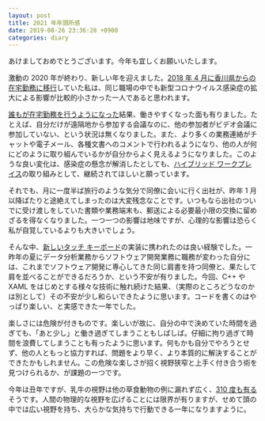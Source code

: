 ```yaml
---
layout: post
title: 2021 年年頭所感
date: 2019-08-26 23:36:28 +0900
categories: diary
---
```



あけましておめでとうございます。今年も宜しくお願いいたします。

激動の 2020 年が終わり、新しい年を迎えました。[2018 年 4 月に香川県からの在宅勤務に移行](https://twitter.com/msdmairitan/status/988301190847840256)していた私は、同じ職場の中でも新型コロナウイルス感染症の拡大による影響が比較的小さかった一人であると思われます。

[誰もが在宅勤務を行うようになった](https://pc.watch.impress.co.jp/docs/topic/feature/1248045.html)結果、働きやすくなった面も有りました。たとえば、自分だけが遠隔地から参加する会議なのに、他の参加者がビデオ会議に参加していない、という状況は無くなりました。また、より多くの業務連絡がチャットや電子メール、各種文書へのコメントで行われるようになり、他の人が何にどのように取り組んでいるかが自分からよく見えるようになりました。このような良い変化は、感染症の懸念が解消したとしても、[ハイブリッド ワークプレイス](https://wired.jp/2020/12/11/hybrid-workforce-tech-companies-future/)の取り組みとして、継続されてほしいと願っています。

それでも、月に一度半ば旅行のような気分で同僚に会いに行く出社が、昨年 1 月以降ぱたりと途絶えてしまったのは大変残念なことです。いつもなら出社のついでに受け渡しをしていた書類や業務端末も、郵送による必要最小限の交換に留めざるを得なくなりました。一つ一つの影響は地味ですが、心理的な影響は恐らく私が自覚しているよりも大きいでしょう。

そんな中、[新しいタッチ キーボード](https://blogs.windows.com/windows-insider/2020/09/02/announcing-windows-10-insider-preview-build-20206/)の実装に携われたのは良い経験でした。一昨年の夏にデータ分析業務からソフトウェア開発業務に職務が変わった自分には、これまでソフトウェア開発に専心してきた同じ肩書を持つ同僚と、果たして肩を並べることができるだろうか、という不安が有りました。今回、C++ や XAML をはじめとする様々な技術に触れ続けた結果、（実際のところどうなのかは別として）その不安が少し和らいできたように思います。コードを書くのはやっぱり楽しい、と実感できた一年でした。

楽しさには危険が付きものです。楽しいが故に、自分の中で決めていた時間を過ぎても、「あと少し」と働き過ぎてしまうこともしばしば。仔細に拘り過ぎて時間を浪費してしまうことも有ったように思います。何もかも自分でやろうとせず、他の人ともっと協力すれば、問題をより早く、より本質的に解決することができたかもしれません。この危険な楽しさが招く視野狭窄と上手く付き合う術を見つけられるか、が課題の一つです。

今年は丑年ですが、乳牛の視野は他の草食動物の例に漏れず広く、[310 度も有る](http://www.nemuro.pref.hokkaido.lg.jp/ss/nkc/kannkoubutsu/h27zokukousiyou/p8_p17.pdf)そうです。人間の物理的な視野を広げることには限界が有りますが、せめて頭の中では広い視野を持ち、大らかな気持ちで行動できる一年になりますように。
